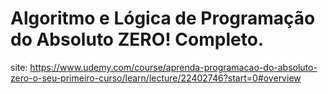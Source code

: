 # Algoritmo e Lógica de Programação do Absoluto ZERO! Completo.
site: https://www.udemy.com/course/aprenda-programacao-do-absoluto-zero-o-seu-primeiro-curso/learn/lecture/22402746?start=0#overview
